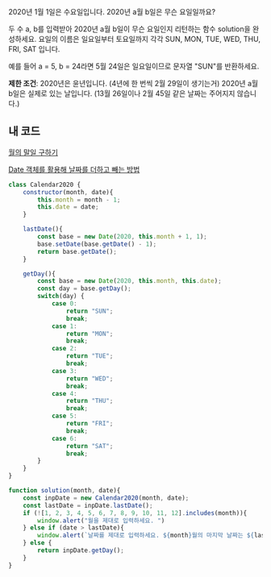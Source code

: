 2020년 1월 1일은 수요일입니다. 2020년 a월 b일은 무슨 요일일까요?

두 수 a, b를 입력받아 2020년 a월 b일이 무슨 요일인지 리턴하는 함수 solution을 완성하세요.
요일의 이름은 일요일부터 토요일까지 각각 SUN, MON, TUE, WED, THU, FRI, SAT 입니다.

예를 들어 a = 5, b = 24라면 5월 24일은 일요일이므로 문자열 "SUN"를 반환하세요.

**제한 조건**:
2020년은 윤년입니다. (4년에 한 번씩 2월 29일이 생기는거)
2020년 a월 b일은 실제로 있는 날입니다. 
(13월 26일이나 2월 45일 같은 날짜는 주어지지 않습니다.)

## 내 코드
[월의 말일 구하기](https://m.blog.naver.com/PostView.naver?isHttpsRedirect=true&blogId=leehoratius&logNo=220253745206)

[Date 객체를 활용해 날짜를 더하고 빼는 방법](https://hianna.tistory.com/326)
```js
class Calendar2020 {
    constructor(month, date){
        this.month = month - 1;
        this.date = date;
    }

    lastDate(){
        const base = new Date(2020, this.month + 1, 1);
        base.setDate(base.getDate() - 1);
        return base.getDate();
    }

    getDay(){
        const base = new Date(2020, this.month, this.date);
        const day = base.getDay();
        switch(day) {
            case 0:
                return "SUN";
                break;
            case 1:
                return "MON";
                break;
            case 2:
                return "TUE";
                break;
            case 3:
                return "WED";
                break;
            case 4:
                return "THU";
                break;
            case 5:
                return "FRI";
                break;
            case 6:
                return "SAT";
                break;
        }
    }
}

function solution(month, date){
    const inpDate = new Calendar2020(month, date);
    const lastDate = inpDate.lastDate();
    if (![1, 2, 3, 4, 5, 6, 7, 8, 9, 10, 11, 12].includes(month)){
        window.alert("월을 제대로 입력하세요. ")
    } else if (date > lastDate){
        window.alert(`날짜를 제대로 입력하세요. ${month}월의 마지막 날짜는 ${lastDate}일입니다.`);
    } else {
        return inpDate.getDay();
    }
}
```